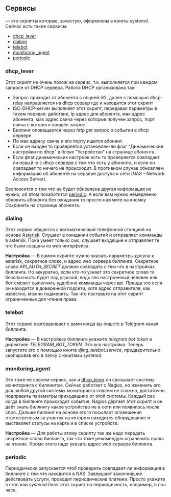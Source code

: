 ## Сервисы
&mdash; это скрипты которые, зачастую, оформлены в юниты systemd.
Сейчас есть такие сервисы:
* [dhcp_lever](#dhcp_lever)
* [dialing](#dialing)
* [telebot](#telebot)
* [monitoring_agent](#monitoring_agent)
* [periodic](#periodic)


### dhcp_lever
Этот скрипт не очень похож на сервис, т.к. выполняется при каждом запросе от DHCP сервера.
Работа DHCP организована так:
- Запрос приходит от абонента с опцией-82, далее с помощью dhcp-relay направляется на dhcp сервер где
и находится этот скрипт
- ISC-DHCP-server выполняет этот скрипт, передавая параметры в таком порядке: действие, ip адрес для
абонента, мак адрес абонента, мак адрес свича через которые получен запрос, порт свича с которого пришёл запрос.
- Биллинг оповещается через *http get* запрос о событии в dhcp сервере
- По мак адресу свича и его порту ищется абонент.
- Если он найден то проверяется установлен-ли флаг "Динамические настройки по dhcp" в блоке "Устройство"
на странице абонента.
- Если флаг динамических настроек есть то проверяется совпадает ли новый ip с dhcp сервера с тем что есть у
абонента, и если он совпадает то ничего не происходит. В противном случае обновляем информацию об абоненте на
сервере доступа к сети (NAS - Network Access Server).

Беспокоится о том что не будет обновлена другая информация не нужно, об этом позаботится [periodic](#periodic).
А если вам нужно немедленно обновить абонента без ожидания то просто нажмите на кномку *Сохранить* на странице абонента.


### dialing
Этот сервис общается с автоматической телефонной станцией на основе [Asterisk](https://www.asterisk.org/).
Слушает в ожидании событий и отправляет комманды в asterisk. Пока умеет только смс, слушает входящие и отправляет те
что были созданы из web интерфейса.

**Настройка** &mdash; В самом скрипте нужно указать параметры досупа к asterisk, секретное слово, и адрес web сервера
биллинга. Секретное слово *API_AUTH_SECRET* должно совпадать с тем что в настройках биллинга. Но аккуратно, если
кто-то узнает это секретное слово то безопасность будет под угрозой, ведь зло настроенный человек или бот сможет
выполнять удалённо комманды через api. Правда это если он находится в доверенной подсети, хотя адрес отправителя,
как известно, можно подменить. Так что поставьте на этот скрипт ограниченные для чтения права.


### telebot
Этот сервис разговаривает с вами когда вы пишете в Telegram канал биллинга.

**Настройка** &mdash; В настройках биллинга укажите *telegram bot token* в директиве *TELEGRAM_BOT_TOKEN*.
Это вся настройка. Теперь запустите его с помощью юнита *djing_telebot.service*, предварительно скопировав
его в папку с юнитами systemd.


### monitoring_agent
Это тоже не совсем сервис, как и [dhcp_lever](#dhcp_lever) он связывает систему мониторинга с биллингом. Сейчас работает
с Nagios, но изменить его для любой другой системы мониторинга совсем не сложно, достаточно подправить параметры
приходящиие от этой системы.
Каждый раз когда в биллинге происходит событие, Nagios дёргает этот скрипт и он даёт знать биллингу какое устройство
не в сети или появилось после сбоя. Дальше биллинг на основе этого посылает оповещения ответственным за участок на
котором находится оборудование и выставляет статусы на карте и в списке устройств.

**Настройка** &mdash; Для работы этому скрипту так же надо передать секретное слово биллинга, так что тоже рекомендую
ограничить права на чтение. Кроме этого надо указать адрес web сервера биллинга.


### periodic
Периодически запускается чтоб проверить совпадает-ли информация в биллинге с тем что находится в NAS.
Завершает закончившие действовать услуги, проводит периодические платежи.
Просто укажите в cron или *systemd.timer* этот скрипт на периодичность, например, в пол часа.

